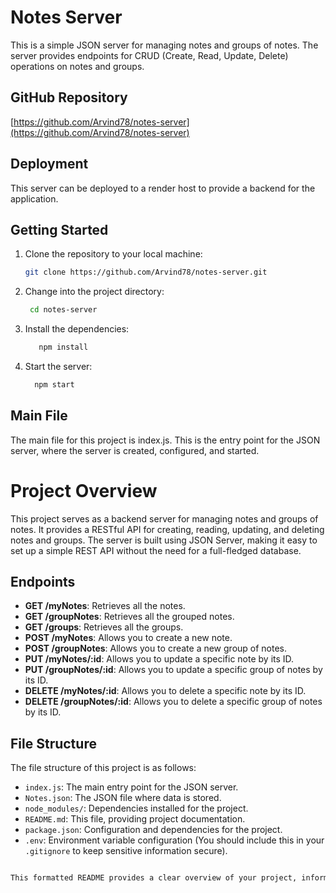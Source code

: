 # Notes Server

This is a simple JSON server for managing notes and groups of notes. The server provides endpoints for CRUD (Create, Read, Update, Delete) operations on notes and groups.

## GitHub Repository

[https://github.com/Arvind78/notes-server](https://github.com/Arvind78/notes-server)

## Deployment

This server can be deployed to a render host to provide a backend for the application.

## Getting Started

1. Clone the repository to your local machine:

   ```bash
   git clone https://github.com/Arvind78/notes-server.git
2. Change into the project directory:
   ```bash
    cd notes-server

3. Install the dependencies:
     ```bash
        npm install
     
4. Start the server:
    ```bash
      npm start
    
## Main File
 The main file for this project is index.js. This is the entry point for the JSON server, where the server is created, configured, and started.

# Project Overview

This project serves as a backend server for managing notes and groups of notes. It provides a RESTful API for creating, reading, updating, and deleting notes and groups. The server is built using JSON Server, making it easy to set up a simple REST API without the need for a full-fledged database.

## Endpoints

- **GET /myNotes**: Retrieves all the notes.
- **GET /groupNotes**: Retrieves all the grouped notes.
- **GET /groups**: Retrieves all the groups.
- **POST /myNotes**: Allows you to create a new note.
- **POST /groupNotes**: Allows you to create a new group of notes.
- **PUT /myNotes/:id**: Allows you to update a specific note by its ID.
- **PUT /groupNotes/:id**: Allows you to update a specific group of notes by its ID.
- **DELETE /myNotes/:id**: Allows you to delete a specific note by its ID.
- **DELETE /groupNotes/:id**: Allows you to delete a specific group of notes by its ID.

## File Structure

The file structure of this project is as follows:

- `index.js`: The main entry point for the JSON server.
- `Notes.json`: The JSON file where data is stored.
- `node_modules/`: Dependencies installed for the project.
- `README.md`: This file, providing project documentation.
- `package.json`: Configuration and dependencies for the project.
- `.env`: Environment variable configuration (You should include this in your `.gitignore` to keep sensitive information secure).

 ```bash

This formatted README provides a clear overview of your project, information about the endpoints, details about the file structure, and instructions for getting started with the project. You can copy and paste this into your project's README.md file on GitHub.

